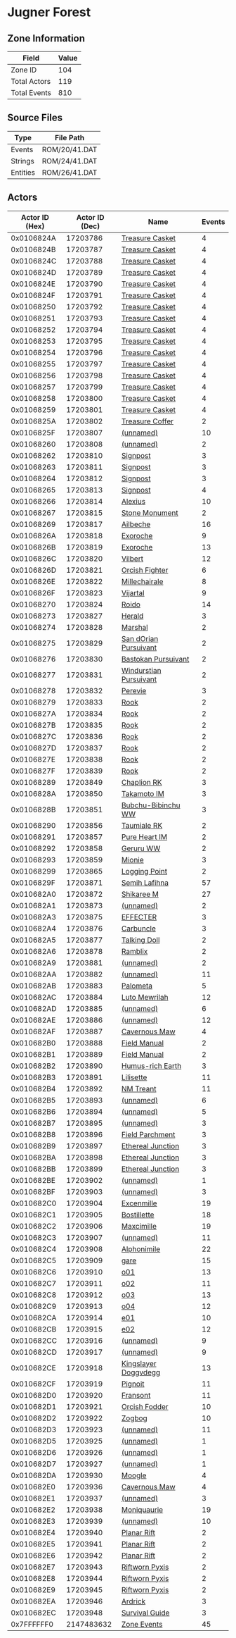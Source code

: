 # Jugner Forest

## Zone Information

| Field        |   Value |
|--------------|---------|
| Zone ID      |     104 |
| Total Actors |     119 |
| Total Events |     810 |

## Source Files

| Type     | File Path     |
|----------|---------------|
| Events   | ROM/20/41.DAT |
| Strings  | ROM/24/41.DAT |
| Entities | ROM/26/41.DAT |

## Actors

| Actor ID (Hex)   |   Actor ID (Dec) | Name                                                                 |   Events |
|------------------|------------------|----------------------------------------------------------------------|----------|
| 0x0106824A       |         17203786 | [Treasure Casket](./17203786%20-%20Treasure%20Casket/)               |        4 |
| 0x0106824B       |         17203787 | [Treasure Casket](./17203787%20-%20Treasure%20Casket/)               |        4 |
| 0x0106824C       |         17203788 | [Treasure Casket](./17203788%20-%20Treasure%20Casket/)               |        4 |
| 0x0106824D       |         17203789 | [Treasure Casket](./17203789%20-%20Treasure%20Casket/)               |        4 |
| 0x0106824E       |         17203790 | [Treasure Casket](./17203790%20-%20Treasure%20Casket/)               |        4 |
| 0x0106824F       |         17203791 | [Treasure Casket](./17203791%20-%20Treasure%20Casket/)               |        4 |
| 0x01068250       |         17203792 | [Treasure Casket](./17203792%20-%20Treasure%20Casket/)               |        4 |
| 0x01068251       |         17203793 | [Treasure Casket](./17203793%20-%20Treasure%20Casket/)               |        4 |
| 0x01068252       |         17203794 | [Treasure Casket](./17203794%20-%20Treasure%20Casket/)               |        4 |
| 0x01068253       |         17203795 | [Treasure Casket](./17203795%20-%20Treasure%20Casket/)               |        4 |
| 0x01068254       |         17203796 | [Treasure Casket](./17203796%20-%20Treasure%20Casket/)               |        4 |
| 0x01068255       |         17203797 | [Treasure Casket](./17203797%20-%20Treasure%20Casket/)               |        4 |
| 0x01068256       |         17203798 | [Treasure Casket](./17203798%20-%20Treasure%20Casket/)               |        4 |
| 0x01068257       |         17203799 | [Treasure Casket](./17203799%20-%20Treasure%20Casket/)               |        4 |
| 0x01068258       |         17203800 | [Treasure Casket](./17203800%20-%20Treasure%20Casket/)               |        4 |
| 0x01068259       |         17203801 | [Treasure Casket](./17203801%20-%20Treasure%20Casket/)               |        4 |
| 0x0106825A       |         17203802 | [Treasure Coffer](./17203802%20-%20Treasure%20Coffer/)               |        2 |
| 0x0106825F       |         17203807 | [(unnamed)](./17203807/)                                             |       10 |
| 0x01068260       |         17203808 | [(unnamed)](./17203808/)                                             |        2 |
| 0x01068262       |         17203810 | [Signpost](./17203810%20-%20Signpost/)                               |        3 |
| 0x01068263       |         17203811 | [Signpost](./17203811%20-%20Signpost/)                               |        3 |
| 0x01068264       |         17203812 | [Signpost](./17203812%20-%20Signpost/)                               |        3 |
| 0x01068265       |         17203813 | [Signpost](./17203813%20-%20Signpost/)                               |        4 |
| 0x01068266       |         17203814 | [Alexius](./17203814%20-%20Alexius/)                                 |       10 |
| 0x01068267       |         17203815 | [Stone Monument](./17203815%20-%20Stone%20Monument/)                 |        2 |
| 0x01068269       |         17203817 | [Ailbeche](./17203817%20-%20Ailbeche/)                               |       16 |
| 0x0106826A       |         17203818 | [Exoroche](./17203818%20-%20Exoroche/)                               |        9 |
| 0x0106826B       |         17203819 | [Exoroche](./17203819%20-%20Exoroche/)                               |       13 |
| 0x0106826C       |         17203820 | [Vilbert](./17203820%20-%20Vilbert/)                                 |       12 |
| 0x0106826D       |         17203821 | [Orcish Fighter](./17203821%20-%20Orcish%20Fighter/)                 |        6 |
| 0x0106826E       |         17203822 | [Millechairale](./17203822%20-%20Millechairale/)                     |        8 |
| 0x0106826F       |         17203823 | [Vijartal](./17203823%20-%20Vijartal/)                               |        9 |
| 0x01068270       |         17203824 | [Roido](./17203824%20-%20Roido/)                                     |       14 |
| 0x01068273       |         17203827 | [Herald](./17203827%20-%20Herald/)                                   |        3 |
| 0x01068274       |         17203828 | [Marshal](./17203828%20-%20Marshal/)                                 |        2 |
| 0x01068275       |         17203829 | [San dOrian Pursuivant](./17203829%20-%20San%20dOrian%20Pursuivant/) |        2 |
| 0x01068276       |         17203830 | [Bastokan Pursuivant](./17203830%20-%20Bastokan%20Pursuivant/)       |        2 |
| 0x01068277       |         17203831 | [Windurstian Pursuivant](./17203831%20-%20Windurstian%20Pursuivant/) |        2 |
| 0x01068278       |         17203832 | [Perevie](./17203832%20-%20Perevie/)                                 |        3 |
| 0x01068279       |         17203833 | [Rook](./17203833%20-%20Rook/)                                       |        2 |
| 0x0106827A       |         17203834 | [Rook](./17203834%20-%20Rook/)                                       |        2 |
| 0x0106827B       |         17203835 | [Rook](./17203835%20-%20Rook/)                                       |        2 |
| 0x0106827C       |         17203836 | [Rook](./17203836%20-%20Rook/)                                       |        2 |
| 0x0106827D       |         17203837 | [Rook](./17203837%20-%20Rook/)                                       |        2 |
| 0x0106827E       |         17203838 | [Rook](./17203838%20-%20Rook/)                                       |        2 |
| 0x0106827F       |         17203839 | [Rook](./17203839%20-%20Rook/)                                       |        2 |
| 0x01068289       |         17203849 | [Chaplion RK](./17203849%20-%20Chaplion%20RK/)                       |        3 |
| 0x0106828A       |         17203850 | [Takamoto IM](./17203850%20-%20Takamoto%20IM/)                       |        3 |
| 0x0106828B       |         17203851 | [Bubchu-Bibinchu WW](./17203851%20-%20Bubchu-Bibinchu%20WW/)         |        3 |
| 0x01068290       |         17203856 | [Taumiale RK](./17203856%20-%20Taumiale%20RK/)                       |        2 |
| 0x01068291       |         17203857 | [Pure Heart IM](./17203857%20-%20Pure%20Heart%20IM/)                 |        2 |
| 0x01068292       |         17203858 | [Geruru WW](./17203858%20-%20Geruru%20WW/)                           |        2 |
| 0x01068293       |         17203859 | [Mionie](./17203859%20-%20Mionie/)                                   |        3 |
| 0x01068299       |         17203865 | [Logging Point](./17203865%20-%20Logging%20Point/)                   |        2 |
| 0x0106829F       |         17203871 | [Semih Lafihna](./17203871%20-%20Semih%20Lafihna/)                   |       57 |
| 0x010682A0       |         17203872 | [Shikaree M](./17203872%20-%20Shikaree%20M/)                         |       27 |
| 0x010682A1       |         17203873 | [(unnamed)](./17203873/)                                             |        2 |
| 0x010682A3       |         17203875 | [EFFECTER](./17203875%20-%20EFFECTER/)                               |        3 |
| 0x010682A4       |         17203876 | [Carbuncle](./17203876%20-%20Carbuncle/)                             |        3 |
| 0x010682A5       |         17203877 | [Talking Doll](./17203877%20-%20Talking%20Doll/)                     |        2 |
| 0x010682A6       |         17203878 | [Ramblix](./17203878%20-%20Ramblix/)                                 |        2 |
| 0x010682A9       |         17203881 | [(unnamed)](./17203881/)                                             |        2 |
| 0x010682AA       |         17203882 | [(unnamed)](./17203882/)                                             |       11 |
| 0x010682AB       |         17203883 | [Palometa](./17203883%20-%20Palometa/)                               |        5 |
| 0x010682AC       |         17203884 | [Luto Mewrilah](./17203884%20-%20Luto%20Mewrilah/)                   |       12 |
| 0x010682AD       |         17203885 | [(unnamed)](./17203885/)                                             |        6 |
| 0x010682AE       |         17203886 | [(unnamed)](./17203886/)                                             |       12 |
| 0x010682AF       |         17203887 | [Cavernous Maw](./17203887%20-%20Cavernous%20Maw/)                   |        4 |
| 0x010682B0       |         17203888 | [Field Manual](./17203888%20-%20Field%20Manual/)                     |        2 |
| 0x010682B1       |         17203889 | [Field Manual](./17203889%20-%20Field%20Manual/)                     |        2 |
| 0x010682B2       |         17203890 | [Humus-rich Earth](./17203890%20-%20Humus-rich%20Earth/)             |        3 |
| 0x010682B3       |         17203891 | [Lilisette](./17203891%20-%20Lilisette/)                             |       11 |
| 0x010682B4       |         17203892 | [NM Treant](./17203892%20-%20NM%20Treant/)                           |       11 |
| 0x010682B5       |         17203893 | [(unnamed)](./17203893/)                                             |        6 |
| 0x010682B6       |         17203894 | [(unnamed)](./17203894/)                                             |        5 |
| 0x010682B7       |         17203895 | [(unnamed)](./17203895/)                                             |        3 |
| 0x010682B8       |         17203896 | [Field Parchment](./17203896%20-%20Field%20Parchment/)               |        3 |
| 0x010682B9       |         17203897 | [Ethereal Junction](./17203897%20-%20Ethereal%20Junction/)           |        3 |
| 0x010682BA       |         17203898 | [Ethereal Junction](./17203898%20-%20Ethereal%20Junction/)           |        3 |
| 0x010682BB       |         17203899 | [Ethereal Junction](./17203899%20-%20Ethereal%20Junction/)           |        3 |
| 0x010682BE       |         17203902 | [(unnamed)](./17203902/)                                             |        1 |
| 0x010682BF       |         17203903 | [(unnamed)](./17203903/)                                             |        3 |
| 0x010682C0       |         17203904 | [Excenmille](./17203904%20-%20Excenmille/)                           |       19 |
| 0x010682C1       |         17203905 | [Bostillette](./17203905%20-%20Bostillette/)                         |       18 |
| 0x010682C2       |         17203906 | [Maxcimille](./17203906%20-%20Maxcimille/)                           |       19 |
| 0x010682C3       |         17203907 | [(unnamed)](./17203907/)                                             |       11 |
| 0x010682C4       |         17203908 | [Alphonimile](./17203908%20-%20Alphonimile/)                         |       22 |
| 0x010682C5       |         17203909 | [gare](./17203909%20-%20gare/)                                       |       15 |
| 0x010682C6       |         17203910 | [o01](./17203910%20-%20o01/)                                         |       13 |
| 0x010682C7       |         17203911 | [o02](./17203911%20-%20o02/)                                         |       11 |
| 0x010682C8       |         17203912 | [o03](./17203912%20-%20o03/)                                         |       13 |
| 0x010682C9       |         17203913 | [o04](./17203913%20-%20o04/)                                         |       12 |
| 0x010682CA       |         17203914 | [e01](./17203914%20-%20e01/)                                         |       10 |
| 0x010682CB       |         17203915 | [e02](./17203915%20-%20e02/)                                         |       12 |
| 0x010682CC       |         17203916 | [(unnamed)](./17203916/)                                             |        9 |
| 0x010682CD       |         17203917 | [(unnamed)](./17203917/)                                             |        9 |
| 0x010682CE       |         17203918 | [Kingslayer Doggvdegg](./17203918%20-%20Kingslayer%20Doggvdegg/)     |       13 |
| 0x010682CF       |         17203919 | [Pignoit](./17203919%20-%20Pignoit/)                                 |       11 |
| 0x010682D0       |         17203920 | [Fransont](./17203920%20-%20Fransont/)                               |       11 |
| 0x010682D1       |         17203921 | [Orcish Fodder](./17203921%20-%20Orcish%20Fodder/)                   |       10 |
| 0x010682D2       |         17203922 | [Zogbog](./17203922%20-%20Zogbog/)                                   |       10 |
| 0x010682D3       |         17203923 | [(unnamed)](./17203923/)                                             |       11 |
| 0x010682D5       |         17203925 | [(unnamed)](./17203925/)                                             |        1 |
| 0x010682D6       |         17203926 | [(unnamed)](./17203926/)                                             |        1 |
| 0x010682D7       |         17203927 | [(unnamed)](./17203927/)                                             |        1 |
| 0x010682DA       |         17203930 | [Moogle](./17203930%20-%20Moogle/)                                   |        4 |
| 0x010682E0       |         17203936 | [Cavernous Maw](./17203936%20-%20Cavernous%20Maw/)                   |        4 |
| 0x010682E1       |         17203937 | [(unnamed)](./17203937/)                                             |        3 |
| 0x010682E2       |         17203938 | [Moniquaurie](./17203938%20-%20Moniquaurie/)                         |       19 |
| 0x010682E3       |         17203939 | [(unnamed)](./17203939/)                                             |       10 |
| 0x010682E4       |         17203940 | [Planar Rift](./17203940%20-%20Planar%20Rift/)                       |        2 |
| 0x010682E5       |         17203941 | [Planar Rift](./17203941%20-%20Planar%20Rift/)                       |        2 |
| 0x010682E6       |         17203942 | [Planar Rift](./17203942%20-%20Planar%20Rift/)                       |        2 |
| 0x010682E7       |         17203943 | [Riftworn Pyxis](./17203943%20-%20Riftworn%20Pyxis/)                 |        2 |
| 0x010682E8       |         17203944 | [Riftworn Pyxis](./17203944%20-%20Riftworn%20Pyxis/)                 |        2 |
| 0x010682E9       |         17203945 | [Riftworn Pyxis](./17203945%20-%20Riftworn%20Pyxis/)                 |        2 |
| 0x010682EA       |         17203946 | [Ardrick](./17203946%20-%20Ardrick/)                                 |        3 |
| 0x010682EC       |         17203948 | [Survival Guide](./17203948%20-%20Survival%20Guide/)                 |        3 |
| 0x7FFFFFF0       |       2147483632 | [Zone Events](./Zone%20Events/)                                      |       45 |